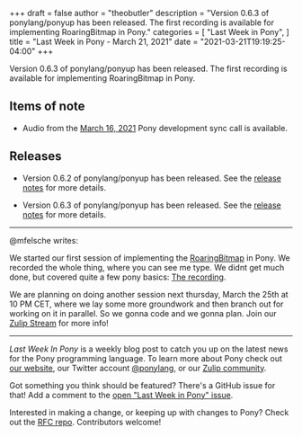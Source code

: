 +++
draft = false
author = "theobutler"
description = "Version 0.6.3 of ponylang/ponyup has been released. The first recording is available for implementing RoaringBitmap in Pony."
categories = [
    "Last Week in Pony",
]
title = "Last Week in Pony - March 21, 2021"
date = "2021-03-21T19:19:25-04:00"
+++

Version 0.6.3 of ponylang/ponyup has been released. The first recording is available for implementing RoaringBitmap in Pony.

<!--more-->


## Items of note

- Audio from the [March 16, 2021](https://sync-recordings.ponylang.io/r/2021_03_16.m4a) Pony development sync call is available.

## Releases

- Version 0.6.2 of ponylang/ponyup has been released.
See the [release notes](https://github.com/ponylang/ponyup/releases/tag/0.6.2) for more details.

- Version 0.6.3 of ponylang/ponyup has been released.
See the [release notes](https://github.com/ponylang/ponyup/releases/tag/0.6.3) for more details.

___

@mfelsche writes:

We started our first session of implementing the [RoaringBitmap](https://www.roaringbitmap.org/) in Pony. We recorded the whole thing, where you can see me type. We didnt get much done, but covered quite a few pony basics: [The recording](https://sync-recordings.ponylang.io/roaring-bitmap/2021_03_18.mp4).

We are planning on doing another session next thursday, March the 25th at 10 PM CET, where we lay some more groundwork and then branch out for working on it in parallel. So we gonna code and we gonna plan. Join our [Zulip Stream](https://ponylang.zulipchat.com/#narrow/stream/190363-projects/topic/RoaringBitmap) for more info!

___

_Last Week In Pony_ is a weekly blog post to catch you up on the latest news for the Pony programming language. To learn more about Pony check out [our website](https://ponylang.io), our Twitter account [@ponylang](https://twitter.com/ponylang), or our [Zulip community](https://ponylang.zulipchat.com).

Got something you think should be featured? There's a GitHub issue for that! Add a comment to the [open "Last Week in Pony" issue](https://github.com/ponylang/ponylang.github.io/issues?q=is%3Aissue+is%3Aopen+label%3Alast-week-in-pony).

Interested in making a change, or keeping up with changes to Pony? Check out the [RFC repo](https://github.com/ponylang/rfcs). Contributors welcome!
